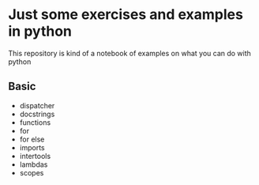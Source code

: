 # Just some exercises and examples in python
This repository is kind of a notebook of examples on what you can do with python

## Basic
* dispatcher
* docstrings
* functions
* for
* for else
* imports
* intertools
* lambdas
* scopes